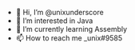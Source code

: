 - 👋 Hi, I’m @unixunderscore
- 👀 I’m interested in Java
- 🌱 I’m currently learning Assembly
- 📫 How to reach me _unix#9585
